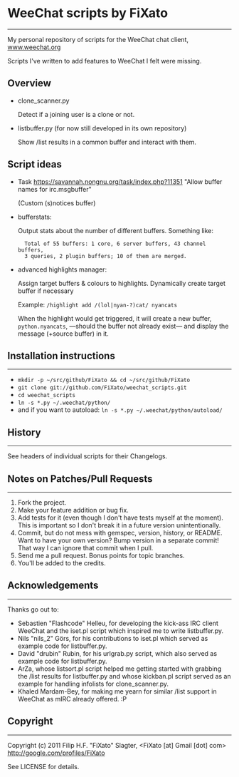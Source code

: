 # WeeChat scripts by FiXato
******************************************************************************

My personal repository of scripts for the WeeChat chat client, www.weechat.org

Scripts I've written to add features to WeeChat I felt were missing.

## Overview

* clone_scanner.py

    Detect if a joining user is a clone or not.

* listbuffer.py (for now still developed in its own repository)

    Show /list results in a common buffer and interact with them.

## Script ideas
* Task https://savannah.nongnu.org/task/index.php?11351
    "Allow buffer names for irc.msgbuffer"

    (Custom (s)notices buffer)

* bufferstats:

    Output stats about the number of different buffers. Something like:

        Total of 55 buffers: 1 core, 6 server buffers, 43 channel buffers, 
        3 queries, 2 plugin buffers; 10 of them are merged.

* advanced highlights manager: 

    Assign target buffers & colours to highlights. Dynamically create target 
    buffer if necessary
    
    Example: `/highlight add /(lol|nyan-?)cat/ nyancats`
    
    When the highlight would get triggered, it will create a new buffer,
    `python.nyancats`, —should the buffer not already exist— and display the
    message (+source buffer) in it.

## Installation instructions
******************************************************************************

* `mkdir -p ~/src/github/FiXato && cd ~/src/github/FiXato`
* `git clone git://github.com/FiXato/weechat_scripts.git`
* `cd weechat_scripts`
* `ln -s *.py ~/.weechat/python/`
* and if you want to autoload: `ln -s *.py ~/.weechat/python/autoload/`


## History
******************************************************************************

See headers of individual scripts for their Changelogs.


## Notes on Patches/Pull Requests
******************************************************************************

1. Fork the project.
2. Make your feature addition or bug fix.
3. Add tests for it (even though I don't have tests myself at the moment). 
  This is important so I don't break it in a future version unintentionally.
4. Commit, but do not mess with gemspec, version, history, or README.
  Want to have your own version? Bump version in a separate commit!
  That way I can ignore that commit when I pull.
5. Send me a pull request. Bonus points for topic branches.
6. You'll be added to the credits.

## Acknowledgements
******************************************************************************

Thanks go out to:

* Sebastien "Flashcode" Helleu, for developing the kick-ass IRC client WeeChat
    and the iset.pl script which inspired me to write listbuffer.py.
* Nils "nils_2" Görs, for his contributions to iset.pl which served as
    example code for listbuffer.py.
* David "drubin" Rubin, for his urlgrab.py script, which also served
    as example code for listbuffer.py.
* ArZa, whose listsort.pl script helped me getting started with 
    grabbing the /list results for listbuffer.py and whose kickban.pl script
    served as an example for handling infolists for clone_scanner.py.
* Khaled Mardam-Bey, for making me yearn for similar /list support in 
    WeeChat as mIRC already offered. :P


## Copyright
******************************************************************************

Copyright (c) 2011 Filip H.F. "FiXato" Slagter,
    <FiXato [at] Gmail [dot] com>
    http://google.com/profiles/FiXato

See LICENSE for details.